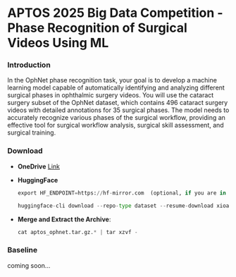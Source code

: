 # APTOS 2025 Big Data Competition - Phase Recognition of Surgical Videos Using ML

### Introduction
In the OphNet phase recognition task, your goal is to develop a machine learning model capable of automatically identifying and analyzing different surgical phases in ophthalmic surgery videos. You will use the cataract surgery subset of the OphNet dataset, which contains 496 cataract surgery videos with detailed annotations for 35 surgical phases. The model needs to accurately recognize various phases of the surgical workflow, providing an effective tool for surgical workflow analysis, surgical skill assessment, and surgical training. 

### Download
*  **OneDrive** [Link](https://asiateleophth-my.sharepoint.com/:f:/g/personal/secretariat_asiateleophth_org/EosodiUKJjJDgVnDlbKlu2UB0Lkh1gMOkQPeulvF7DlOxA?e=AILLxk) 

*  **HuggingFace** 
    ```python
    export HF_ENDPOINT=https://hf-mirror.com  (optional, if you are in mainland China)
    ```
    ```python
    huggingface-cli download --repo-type dataset --resume-download xioamiyh/OphNet2024 --revision main --local-dir ./
    ```

*  **Merge and Extract the Archive**:
    ```python
    cat aptos_ophnet.tar.gz.* | tar xzvf -
    ```

### Baseline
coming soon...
